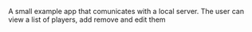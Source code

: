 
A small example app that comunicates with a local server.
The user can view a list of players, add remove and edit them